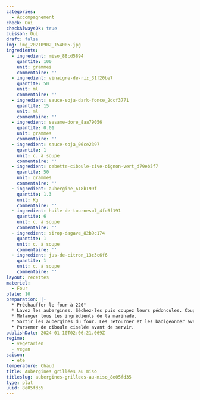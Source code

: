 ```yaml
---
categories:
  - Accompagnement
check: Oui
checkAlwaysOk: true
cuisson: Oui
draft: false
img: img_20210902_154005.jpg
ingredients:
  - ingredient: miso_88cd5894
    quantite: 100
    unit: grammes
    commentaire: ''
  - ingredient: vinaigre-de-riz_31f20be7
    quantite: 50
    unit: ml
    commentaire: ''
  - ingredient: sauce-soja-dark-fonce_2dcf3771
    quantite: 15
    unit: ml
    commentaire: ''
  - ingredient: sesame-dore_8aa79056
    quantite: 0.01
    unit: grammes
    commentaire: ''
  - ingredient: sauce-soja_06ce2397
    quantite: 1
    unit: c. à soupe
    commentaire: ''
  - ingredient: cebette-ciboule-cive-oignon-vert_d79eb5f7
    quantite: 50
    unit: grammes
    commentaire: ''
  - ingredient: aubergine_618b199f
    quantite: 1.3
    unit: Kg
    commentaire: ''
  - ingredient: huile-de-tournesol_4fd6f191
    quantite: 6
    unit: c. à soupe
    commentaire: ''
  - ingredient: sirop-dagave_82b9c174
    quantite: 1
    unit: c. à soupe
    commentaire: ''
  - ingredient: jus-de-citron_13c3c6f6
    quantite: 1
    unit: c. à soupe
    commentaire: ''
layout: recettes
materiel:
  - Four
plate: 10
preparation: |-
  * Préchauffer le four à 220°
  * Lavez les aubergines. Séchez-les puis coupez leurs pédoncules. Coupez-les en deux dans la longueur, puis quadrillez leur chair, sans percer la peau. Badigeonnez-les d'un peu d’huile et déposez les côté chair sur une plaque avec sulfu. Faites cuire environ 20 min.
  * Mélanger tous les ingrédients de la marinade.
  * Sortir les aubergines du four. Les retourner et les badigeonner avec la marinade. Saupourdrer de sésame et enfourner de nouveau pour 15-20 min (surveiller la cuisson).
  * Parsemer de ciboule ciselée avant de servir.
publishDate: 2024-01-10T02:06:21.069Z
regime:
  - vegetarien
  - vegan
saison:
  - ete
temperature: Chaud
title: Aubergines grillées au miso
titleslug: aubergines-grillees-au-miso_8e05fd35
type: plat
uuid: 8e05fd35
---
```

